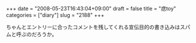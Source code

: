 +++
date = "2008-05-23T16:43:04+09:00"
draft = false
title = "痣toy"
categories = ["diary"]
slug = "2188"
+++

ちゃんとエントリーに合ったコメントを残してくれる宣伝目的の書き込みはスパムと呼ぶのだろうか。
